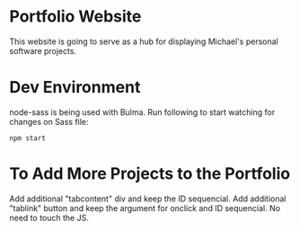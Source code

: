 # Portfolio Website
This website is going to serve as a hub for displaying Michael's personal software projects. 

# Dev Environment
node-sass is being used with Bulma. Run following to start watching for changes on Sass file:
```
npm start
```

# To Add More Projects to the Portfolio
Add additional "tabcontent" div and keep the ID sequencial. 
Add additional "tablink" button and keep the argument for onclick and ID sequencial. 
No need to touch the JS.